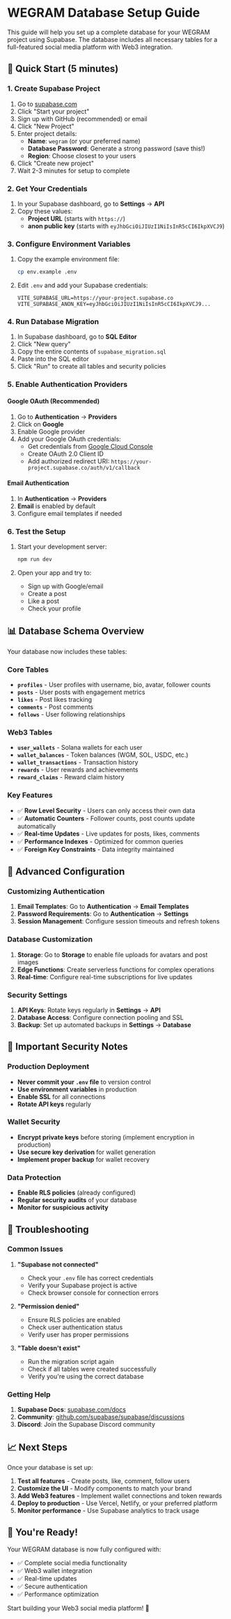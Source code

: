 # WEGRAM Database Setup Guide

This guide will help you set up a complete database for your WEGRAM project using Supabase. The database includes all necessary tables for a full-featured social media platform with Web3 integration.

## 🚀 Quick Start (5 minutes)

### 1. Create Supabase Project

1. Go to [supabase.com](https://supabase.com)
2. Click "Start your project"
3. Sign up with GitHub (recommended) or email
4. Click "New Project"
5. Enter project details:
   - **Name**: `wegram` (or your preferred name)
   - **Database Password**: Generate a strong password (save this!)
   - **Region**: Choose closest to your users
6. Click "Create new project"
7. Wait 2-3 minutes for setup to complete

### 2. Get Your Credentials

1. In your Supabase dashboard, go to **Settings** → **API**
2. Copy these values:
   - **Project URL** (starts with `https://`)
   - **anon public key** (starts with `eyJhbGciOiJIUzI1NiIsInR5cCI6IkpXVCJ9`)

### 3. Configure Environment Variables

1. Copy the example environment file:
   ```bash
   cp env.example .env
   ```

2. Edit `.env` and add your Supabase credentials:
   ```env
   VITE_SUPABASE_URL=https://your-project.supabase.co
   VITE_SUPABASE_ANON_KEY=eyJhbGciOiJIUzI1NiIsInR5cCI6IkpXVCJ9...
   ```

### 4. Run Database Migration

1. In Supabase dashboard, go to **SQL Editor**
2. Click "New query"
3. Copy the entire contents of `supabase_migration.sql`
4. Paste into the SQL editor
5. Click "Run" to create all tables and security policies

### 5. Enable Authentication Providers

#### Google OAuth (Recommended)
1. Go to **Authentication** → **Providers**
2. Click on **Google**
3. Enable Google provider
4. Add your Google OAuth credentials:
   - Get credentials from [Google Cloud Console](https://console.cloud.google.com/)
   - Create OAuth 2.0 Client ID
   - Add authorized redirect URI: `https://your-project.supabase.co/auth/v1/callback`

#### Email Authentication
1. In **Authentication** → **Providers**
2. **Email** is enabled by default
3. Configure email templates if needed

### 6. Test the Setup

1. Start your development server:
   ```bash
   npm run dev
   ```

2. Open your app and try to:
   - Sign up with Google/email
   - Create a post
   - Like a post
   - Check your profile

## 📊 Database Schema Overview

Your database now includes these tables:

### Core Tables
- **`profiles`** - User profiles with username, bio, avatar, follower counts
- **`posts`** - User posts with engagement metrics
- **`likes`** - Post likes tracking
- **`comments`** - Post comments
- **`follows`** - User following relationships

### Web3 Tables
- **`user_wallets`** - Solana wallets for each user
- **`wallet_balances`** - Token balances (WGM, SOL, USDC, etc.)
- **`wallet_transactions`** - Transaction history
- **`rewards`** - User rewards and achievements
- **`reward_claims`** - Reward claim history

### Key Features
- ✅ **Row Level Security** - Users can only access their own data
- ✅ **Automatic Counters** - Follower counts, post counts update automatically
- ✅ **Real-time Updates** - Live updates for posts, likes, comments
- ✅ **Performance Indexes** - Optimized for common queries
- ✅ **Foreign Key Constraints** - Data integrity maintained

## 🔧 Advanced Configuration

### Customizing Authentication

1. **Email Templates**: Go to **Authentication** → **Email Templates**
2. **Password Requirements**: Go to **Authentication** → **Settings**
3. **Session Management**: Configure session timeouts and refresh tokens

### Database Customization

1. **Storage**: Go to **Storage** to enable file uploads for avatars and post images
2. **Edge Functions**: Create serverless functions for complex operations
3. **Real-time**: Configure real-time subscriptions for live updates

### Security Settings

1. **API Keys**: Rotate keys regularly in **Settings** → **API**
2. **Database Access**: Configure connection pooling and SSL
3. **Backup**: Set up automated backups in **Settings** → **Database**

## 🚨 Important Security Notes

### Production Deployment
- **Never commit your `.env` file** to version control
- **Use environment variables** in production
- **Enable SSL** for all connections
- **Rotate API keys** regularly

### Wallet Security
- **Encrypt private keys** before storing (implement encryption in production)
- **Use secure key derivation** for wallet generation
- **Implement proper backup** for wallet recovery

### Data Protection
- **Enable RLS policies** (already configured)
- **Regular security audits** of your database
- **Monitor for suspicious activity**

## 🐛 Troubleshooting

### Common Issues

1. **"Supabase not connected"**
   - Check your `.env` file has correct credentials
   - Verify your Supabase project is active
   - Check browser console for connection errors

2. **"Permission denied"**
   - Ensure RLS policies are enabled
   - Check user authentication status
   - Verify user has proper permissions

3. **"Table doesn't exist"**
   - Run the migration script again
   - Check if all tables were created successfully
   - Verify you're using the correct database

### Getting Help

1. **Supabase Docs**: [supabase.com/docs](https://supabase.com/docs)
2. **Community**: [github.com/supabase/supabase/discussions](https://github.com/supabase/supabase/discussions)
3. **Discord**: Join the Supabase Discord community

## 📈 Next Steps

Once your database is set up:

1. **Test all features** - Create posts, like, comment, follow users
2. **Customize the UI** - Modify components to match your brand
3. **Add Web3 features** - Implement wallet connections and token rewards
4. **Deploy to production** - Use Vercel, Netlify, or your preferred platform
5. **Monitor performance** - Use Supabase analytics to track usage

## 🎉 You're Ready!

Your WEGRAM database is now fully configured with:
- ✅ Complete social media functionality
- ✅ Web3 wallet integration
- ✅ Real-time updates
- ✅ Secure authentication
- ✅ Performance optimization

Start building your Web3 social media platform! 🚀

